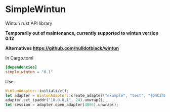 # SimpleWintun

Wintun rust API library

**Temporarily out of maintenance, currently supported to wintun version 0.12**

**Alternatives https://github.com/nulldotblack/wintun**

In Cargo.toml

```toml
[dependencies]
simple_wintun = "0.1"
```

Use

```rust
WintunAdapter::initialize();
let adapter = WintunAdapter::create_adapter("example", "test", "{D4C24D32-A723-DB80-A493-4E32E7883F15}").unwrap();
adapter.set_ipaddr("10.0.0.1", 24).unwrap();
let session = adapter.open_adapter(4096).unwrap();
```
